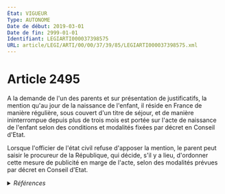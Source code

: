 ```yaml
---
État: VIGUEUR
Type: AUTONOME
Date de début: 2019-03-01
Date de fin: 2999-01-01
Identifiant: LEGIARTI000037398575
URL: article/LEGI/ARTI/00/00/37/39/85/LEGIARTI000037398575.xml
---
```


<h1>Article 2495</h1>

A la demande de l'un des parents et sur présentation de justificatifs, la
mention qu'au jour de la naissance de l'enfant, il réside en France de manière
régulière, sous couvert d'un titre de séjour, et de manière ininterrompue depuis
plus de trois mois est portée sur l'acte de naissance de l'enfant selon des
conditions et modalités fixées par décret en Conseil d'Etat.<br />

Lorsque l'officier de l'état civil refuse d'apposer la mention, le parent peut
saisir le procureur de la République, qui décide, s'il y a lieu, d'ordonner
cette mesure de publicité en marge de l'acte, selon des modalités prévues par
décret en Conseil d'Etat.


<details>
  <summary><em>Références</em></summary>

  <h2>Articles faisant référence à l'article</h2>
  
  <ul>
    <li>
      <a href="https://legal.tricoteuses.fr//redirection/LEGIARTI000037382515?vers=git&vers=legifrance">LOI n° 2018-778 du 10 septembre 2018 pour une immigration maîtrisée, un droit d'asile effectif et une intégration réussie - article 17 ENTIEREMENT_MODIF</a> MODIFIE source
    </li>
  </ul>
  
  <h2>Références faites par l'article</h2>
  
  <ul>
    <li>
      2017-05-06 CITATION cible <a href="https://legal.tricoteuses.fr//redirection/LEGIARTI000038179986?vers=git&vers=legifrance">Décret n° 2017-890 du 6 mai 2017 relatif à l'état civil - article 9-1 AUTONOME VIGUEUR, en vigueur depuis le 2019-03-01</a>
    </li>
    <li>
      2018-09-10 MODIFIE cible <a href="https://legal.tricoteuses.fr//redirection/LEGIARTI000037382515?vers=git&vers=legifrance">LOI n° 2018-778 du 10 septembre 2018 pour une immigration maîtrisée, un droit d'asile effectif et une intégration réussie - article 17 ENTIEREMENT_MODIF</a>
    </li>
    <li>
      2019-02-27 CITATION cible <a href="https://legal.tricoteuses.fr//redirection/LEGITEXT000038179418?vers=git&vers=legifrance">Décret n° 2019-136 du 27 février 2019 relatif aux conditions d'acquisition de la nationalité française à raison de la naissance et de la résidence en France des enfants nés à Mayotte de parents étrangers VIGUEUR</a>
    </li>
    <li>
      2019-02-27 CITATION cible <a href="https://legal.tricoteuses.fr//redirection/LEGIARTI000038179430?vers=git&vers=legifrance">Décret n° 2019-136 du 27 février 2019 relatif aux conditions d'acquisition de la nationalité française à raison de la naissance et de la résidence en France des enfants nés à Mayotte de parents étrangers - article 1 ENTIEREMENT_MODIF</a>
    </li>
    <li>
      2019-02-27 CITATION cible <a href="https://legal.tricoteuses.fr//redirection/LEGIARTI000038179432?vers=git&vers=legifrance">Décret n° 2019-136 du 27 février 2019 relatif aux conditions d'acquisition de la nationalité française à raison de la naissance et de la résidence en France des enfants nés à Mayotte de parents étrangers - article 2 ENTIEREMENT_MODIF</a>
    </li>
    <li>
      2999-01-01 CONCORDE cible <a href="https://legal.tricoteuses.fr//redirection/LEGIARTI000006448105?vers=git&vers=legifrance">Code civil - article 2290 AUTONOME TRANSFERE, en vigueur du 2004-06-01 au 2006-03-24</a>
    </li>
    <li>
      2999-01-01 CONCORDANCE source <a href="https://legal.tricoteuses.fr//redirection/LEGIARTI000006448105?vers=git&vers=legifrance">Code civil - article 2290 AUTONOME TRANSFERE, en vigueur du 2004-06-01 au 2006-03-24</a>
    </li>
    <li>
      CODIFICATION source Loi 1804-03-15
    </li>
  </ul>
</details>
